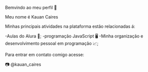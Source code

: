 Bemvindo ao meu perfil 🤙

Meu nome é Kauan Caires

Minhas principais atividades na plataforma estão relacionadas á:

-Aulas do Alura 📝;
-programação JavaScript 🖥️
-Minha organização e desenvolvimento pessoal em programação 📈;

Para entrar em contato comigo acesse:

📷 @kauan_caires

